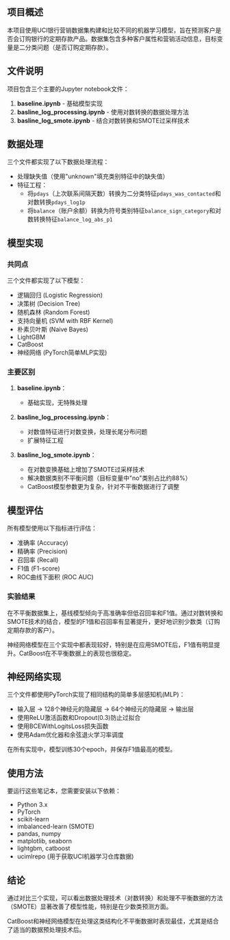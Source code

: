 ## 项目概述

本项目使用UCI银行营销数据集构建和比较不同的机器学习模型，旨在预测客户是否会订购银行的定期存款产品。数据集包含多种客户属性和营销活动信息，目标变量是二分类问题（是否订购定期存款）。

## 文件说明

项目包含三个主要的Jupyter notebook文件：

1. **baseline.ipynb** - 基础模型实现
2. **basline_log_processing.ipynb** - 使用对数转换的数据处理方法
3. **basline_log_smote.ipynb** - 结合对数转换和SMOTE过采样技术

## 数据处理

三个文件都实现了以下数据处理流程：

- 处理缺失值（使用"unknown"填充类别特征中的缺失值）
- 特征工程：
  - 将`pdays`（上次联系间隔天数）转换为二分类特征`pdays_was_contacted`和对数转换`pdays_log1p`
  - 将`balance`（账户余额）转换为符号类别特征`balance_sign_category`和对数转换特征`balance_log_abs_p1`

## 模型实现

### 共同点

三个文件都实现了以下模型：

- 逻辑回归 (Logistic Regression)
- 决策树 (Decision Tree)
- 随机森林 (Random Forest)
- 支持向量机 (SVM with RBF Kernel)
- 朴素贝叶斯 (Naive Bayes)
- LightGBM
- CatBoost
- 神经网络 (PyTorch简单MLP实现)

### 主要区别

1. **baseline.ipynb**：
   - 基础实现，无特殊处理

2. **basline_log_processing.ipynb**：
   - 对数值特征进行对数变换，处理长尾分布问题
   - 扩展特征工程

3. **basline_log_smote.ipynb**：
   - 在对数变换基础上增加了SMOTE过采样技术
   - 解决数据类别不平衡问题（目标变量中"no"类别占比约88%）
   - CatBoost模型参数更为复杂，针对不平衡数据进行了调整

## 模型评估

所有模型使用以下指标进行评估：
- 准确率 (Accuracy)
- 精确率 (Precision)
- 召回率 (Recall)
- F1值 (F1-score)
- ROC曲线下面积 (ROC AUC)

### 实验结果

在不平衡数据集上，基线模型倾向于高准确率但低召回率和F1值。通过对数转换和SMOTE技术的结合，模型的F1值和召回率有显著提升，更好地识别少数类（订购定期存款的客户）。

神经网络模型在三个实现中都表现较好，特别是在应用SMOTE后，F1值有明显提升。CatBoost在不平衡数据上的表现也很稳定。

## 神经网络实现

三个文件都使用PyTorch实现了相同结构的简单多层感知机(MLP)：
- 输入层 -> 128个神经元的隐藏层 -> 64个神经元的隐藏层 -> 输出层
- 使用ReLU激活函数和Dropout(0.3)防止过拟合
- 使用BCEWithLogitsLoss损失函数
- 使用Adam优化器和余弦退火学习率调度

在所有实现中，模型训练30个epoch，并保存F1值最高的模型。

## 使用方法

要运行这些笔记本，您需要安装以下依赖：
- Python 3.x
- PyTorch
- scikit-learn
- imbalanced-learn (SMOTE)
- pandas, numpy
- matplotlib, seaborn
- lightgbm, catboost
- ucimlrepo (用于获取UCI机器学习仓库数据)

## 结论

通过对比三个实现，可以看出数据处理技术（对数转换）和处理不平衡数据的方法（SMOTE）显著改善了模型性能，特别是在少数类预测方面。

CatBoost和神经网络模型在处理这类结构化不平衡数据时表现最佳，尤其是结合了适当的数据预处理技术后。